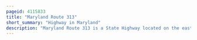 ```yaml
---
pageid: 4115833
title: "Maryland Route 313"
short_summary: "Highway in Maryland"
description: "Maryland Route 313 is a State Highway located on the eastern Shore of Maryland in the united States. The 75. A 72-mile Route Runs from us. S. Route 50 in Mardela Springs, Wicomico County, north to Md 213 and Md 290 in Galena, Kent County. It is predominantly a rural Two-Lane undivided Road which runs through agricultural Areas a short Distance West of the Delaware State Line with the Exception of a Four-Lane divided Bypass of Denton that is concurrent with Md404. Md313 serves many Communities including sharptown Eldorado Federalsburg Denton Goldsboro Barclay sudlersville Millington and Massey. The Route crosses many major Roads including Md54 in mardela Springs Md404 in Denton Md302 in Barclay Md300 in Sudlersville and us301 near Massey."
---
```

